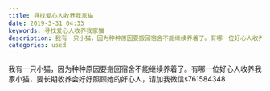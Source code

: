 ```yaml
---
title: 寻找爱心人收养我家猫
date: 2019-3-31 04:33
keywords: 寻找爱心人收养我家猫
description: 我有一只小猫，因为种种原因要搬回宿舍不能继续养着了。有哪一位好心人收养我家小猫，要长期收养会好好照顾她的好心人，请加我微信s761584348
categories: used
---
```

<td class="t_f" id="postmessage_3353247">

我有一只小猫，因为种种原因要搬回宿舍不能继续养着了。有哪一位好心人收养我家小猫，要长期收养会好好照顾她的好心人，请加我微信s761584348<br/>
</td>
